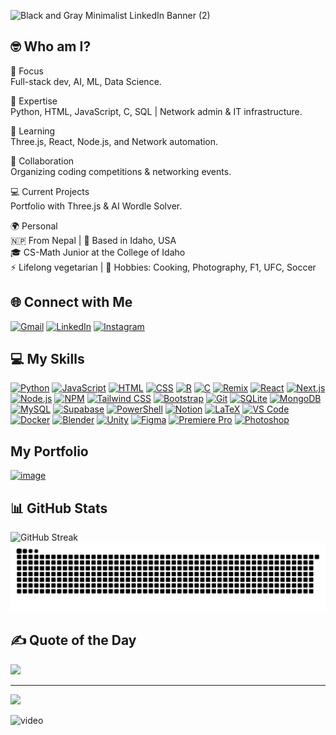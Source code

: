 
![Black and Gray Minimalist LinkedIn Banner (2)](https://github.com/user-attachments/assets/f900691b-a20a-4f38-88a5-cac70b82bfa8)


## 🤓 Who am I?

🔭 Focus  
Full-stack dev, AI, ML, Data Science.  

🧠 Expertise  
Python, HTML, JavaScript, C, SQL | Network admin & IT infrastructure.  

🌱 Learning  
Three.js, React, Node.js, and Network automation.  

🤝 Collaboration  
Organizing coding competitions & networking events.  

💻 Current Projects  
Portfolio with Three.js & AI Wordle Solver.  

🌍 Personal  
🇳🇵 From Nepal | 📍 Based in Idaho, USA  
🎓 CS-Math Junior at the College of Idaho  
⚡ Lifelong vegetarian | 🎨 Hobbies: Cooking, Photography, F1, UFC, Soccer


## 🌐 Connect with Me
[![Gmail](https://skillicons.dev/icons?i=gmail)](mailto:ayzstha@gmail.com)
[![LinkedIn](https://skillicons.dev/icons?i=linkedin)](https://www.linkedin.com/in/ayzstha)
[![Instagram](https://skillicons.dev/icons?i=instagram)](https://www.instagram.com/ayzstha)

## 💻 My Skills
[![Python](https://skillicons.dev/icons?i=py)](https://www.python.org/)
[![JavaScript](https://skillicons.dev/icons?i=js)](https://developer.mozilla.org/en-US/docs/Web/JavaScript)
[![HTML](https://skillicons.dev/icons?i=html)](https://developer.mozilla.org/en-US/docs/Web/HTML)
[![CSS](https://skillicons.dev/icons?i=css)](https://developer.mozilla.org/en-US/docs/Web/CSS)
[![R](https://skillicons.dev/icons?i=r)](https://www.r-project.org/)
[![C](https://skillicons.dev/icons?i=c)](https://en.wikipedia.org/wiki/C_(programming_language))
[![Remix](https://skillicons.dev/icons?i=remix)](https://remix.run/)
[![React](https://skillicons.dev/icons?i=react)](https://react.dev/)
[![Next.js](https://skillicons.dev/icons?i=nextjs)](https://nextjs.org/)
[![Node.js](https://skillicons.dev/icons?i=nodejs)](https://nodejs.org/)
[![NPM](https://skillicons.dev/icons?i=npm)](https://www.npmjs.com/)
[![Tailwind CSS](https://skillicons.dev/icons?i=tailwind)](https://tailwindcss.com/)
[![Bootstrap](https://skillicons.dev/icons?i=bootstrap)](https://getbootstrap.com/)
[![Git](https://skillicons.dev/icons?i=git)](https://git-scm.com/)
[![SQLite](https://skillicons.dev/icons?i=sqlite)](https://www.sqlite.org/)
[![MongoDB](https://skillicons.dev/icons?i=mongodb)](https://www.mongodb.com/)
[![MySQL](https://skillicons.dev/icons?i=mysql)](https://www.mysql.com/)
[![Supabase](https://skillicons.dev/icons?i=supabase)](https://supabase.com/)
[![PowerShell](https://skillicons.dev/icons?i=powershell)](https://learn.microsoft.com/en-us/powershell/)
[![Notion](https://skillicons.dev/icons?i=notion)](https://www.notion.so/)
[![LaTeX](https://skillicons.dev/icons?i=latex)](https://www.latex-project.org/)
[![VS Code](https://skillicons.dev/icons?i=vscode)](https://code.visualstudio.com/)
[![Docker](https://skillicons.dev/icons?i=docker)](https://www.docker.com/)
[![Blender](https://skillicons.dev/icons?i=blender)](https://www.blender.org/)
[![Unity](https://skillicons.dev/icons?i=unity)](https://unity.com/)
[![Figma](https://skillicons.dev/icons?i=figma)](https://www.figma.com/)
[![Premiere Pro](https://skillicons.dev/icons?i=pr)](https://www.adobe.com/products/premiere.html)
[![Photoshop](https://skillicons.dev/icons?i=ps)](https://www.adobe.com/products/photoshop.html)

## My Portfolio
[![image](https://github.com/user-attachments/assets/f52f6a5f-7cea-4a0e-b810-09a7a044c67e)](https://ayzstha.com)


## 📊 GitHub Stats

![GitHub Streak](https://github-readme-streak-stats.herokuapp.com/?user=ayzstha&theme=dark&hide_border=false)
![snake gif](https://github.com/ayzstha/ayzstha/blob/output/github-snake-dark.svg)


## ✍️ Quote of the Day
![](https://quotes-github-readme.vercel.app/api?type=horizontal&theme=radical)

---
[![](https://visitcount.itsvg.in/api?id=ayzstha&icon=0&color=0)](https://visitcount.itsvg.in)

![video](https://images-wixmp-ed30a86b8c4ca887773594c2.wixmp.com/f/c83c004e-1370-4756-88e5-4071de797088/dgdq8br-09cc7ad6-a021-47a5-b0e0-917b12b0f7a7.gif?token=eyJ0eXAiOiJKV1QiLCJhbGciOiJIUzI1NiJ9.eyJzdWIiOiJ1cm46YXBwOjdlMGQxODg5ODIyNjQzNzNhNWYwZDQxNWVhMGQyNmUwIiwiaXNzIjoidXJuOmFwcDo3ZTBkMTg4OTgyMjY0MzczYTVmMGQ0MTVlYTBkMjZlMCIsIm9iaiI6W1t7InBhdGgiOiJcL2ZcL2M4M2MwMDRlLTEzNzAtNDc1Ni04OGU1LTQwNzFkZTc5NzA4OFwvZGdkcThici0wOWNjN2FkNi1hMDIxLTQ3YTUtYjBlMC05MTdiMTJiMGY3YTcuZ2lmIn1dXSwiYXVkIjpbInVybjpzZXJ2aWNlOmZpbGUuZG93bmxvYWQiXX0.tqRMtE-b2QiI2nnefNxSDMJvZCcYqFmq2ccg_Xfzqb8)





